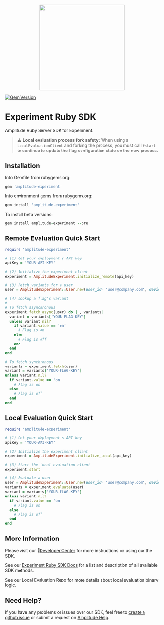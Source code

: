 <p align="center">
  <a href="https://amplitude.com" target="_blank" align="center">
    <img src="https://static.amplitude.com/lightning/46c85bfd91905de8047f1ee65c7c93d6fa9ee6ea/static/media/amplitude-logo-with-text.4fb9e463.svg" width="280">
  </a>
  <br />
</p>

[![Gem Version](https://badge.fury.io/rb/amplitude-experiment.svg)](https://badge.fury.io/rb/amplitude-experiment)

# Experiment Ruby SDK
Amplitude Ruby Server SDK for Experiment.

> ⚠️ **Local evaluation process fork safety:** When using a `LocalEvaluationClient` and forking the process, you must call `#start` to continue to update the flag configuration state on the new process.

## Installation
Into Gemfile from rubygems.org:
```ruby
gem 'amplitude-experiment'
```
Into environment gems from rubygems.org:
```ruby
gem install 'amplitude-experiment'
```
To install beta versions:
```ruby
gem install amplitude-experiment --pre
```



## Remote Evaluation Quick Start
```ruby
require 'amplitude-experiment'

# (1) Get your deployment's API key
apiKey = 'YOUR-API-KEY'

# (2) Initialize the experiment client
experiment = AmplitudeExperiment.initialize_remote(api_key)

# (3) Fetch variants for a user
user = AmplitudeExperiment::User.new(user_id: 'user@company.com', device_id: 'abcezas123', user_properties: {'premium' => true})

# (4) Lookup a flag's variant
# 
# To fetch asynchronous
experiment.fetch_async(user) do |_, variants|
  variant = variants['YOUR-FLAG-KEY']
  unless variant.nil?
    if variant.value == 'on'
      # Flag is on
    else
      # Flag is off
    end
  end
end

# To fetch synchronous
variants = experiment.fetch(user)
variant = variants['YOUR-FLAG-KEY']
unless variant.nil?
  if variant.value == 'on'
    # Flag is on
  else
    # Flag is off
  end
end
```

## Local Evaluation Quick Start

```ruby
require 'amplitude-experiment'

# (1) Get your deployment's API key
apiKey = 'YOUR-API-KEY'

# (2) Initialize the experiment client
experiment = AmplitudeExperiment.initialize_local(api_key)

# (3) Start the local evaluation client
experiment.start

# (4) Evaluate a user
user = AmplitudeExperiment::User.new(user_id: 'user@company.com', device_id: 'abcezas123', user_properties: {'premium' => true})
variants = experiment.evaluate(user)
variant = variants['YOUR-FLAG-KEY']
unless variant.nil?
  if variant.value == 'on'
    # Flag is on
  else
    # Flag is off
  end
end
```

## More Information
Please visit our :100:[Developer Center](https://www.docs.developers.amplitude.com/experiment/sdks/ruby-sdk/) for more instructions on using our the SDK.

See our [Experiment Ruby SDK Docs](https://amplitude.github.io/experiment-ruby-server/) for a list and description of all available SDK methods.

See our [Local Evaluation Repo](https://github.com/amplitude/experiment-evaluation) for more details about local evaluation binary logic.

## Need Help?
If you have any problems or issues over our SDK, feel free to [create a github issue](https://github.com/amplitude/experiments-ruby-server/issues/new) or submit a request on [Amplitude Help](https://help.amplitude.com/hc/en-us/requests/new).
